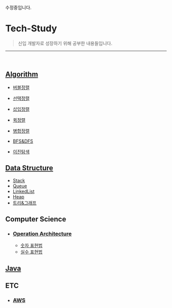 수정중입니다.

# Tech-Study

> 신입 개발자로 성장하기 위해 공부한 내용들입니다.

------

<br>

## [Algorithm](https://github.com/Yo0oN/Tech-Study/tree/master/posts/Algorithm)

- [버블정렬](https://github.com/Yo0oN/Tech-Study/blob/master/posts/Algorithm/%EB%B2%84%EB%B8%94%EC%A0%95%EB%A0%AC.md)
- [선택정렬](https://github.com/Yo0oN/Tech-Study/blob/master/posts/Algorithm/%EC%84%A0%ED%83%9D%EC%A0%95%EB%A0%AC.md)
- [삽입정렬](https://github.com/Yo0oN/Tech-Study/blob/master/posts/Algorithm/%EC%82%BD%EC%9E%85%EC%A0%95%EB%A0%AC.md)
- [퀵정렬](https://github.com/Yo0oN/Tech-Study/blob/master/posts/Algorithm/%ED%80%B5%EC%A0%95%EB%A0%AC.md)
- [병합정렬](https://github.com/Yo0oN/Tech-Study/blob/master/posts/Algorithm/%EB%B3%91%ED%95%A9%EC%A0%95%EB%A0%AC.md)
- [BFS&DFS](https://github.com/Yo0oN/Tech-Study/blob/master/posts/Algorithm/BFS%26DFS.md)

- [이진탐색](https://github.com/Yo0oN/Tech-Study/blob/master/posts/Algorithm/%EC%9D%B4%EC%A7%84%ED%83%90%EC%83%89.md)

## [Data Structure](https://github.com/Yo0oN/Tech-Study/tree/master/posts/DataStructure)

- [Stack](https://github.com/Yo0oN/Tech-Study/blob/master/posts/DataStructure/Stack.md)
- [Queue](https://github.com/Yo0oN/Tech-Study/blob/master/posts/DataStructure/Queue.md)
- [LinkedList](https://github.com/Yo0oN/Tech-Study/blob/master/posts/DataStructure/LinkedList.md)
- [Heap](https://github.com/Yo0oN/Tech-Study/blob/master/posts/DataStructure/Heap.md)
- [트리&그래프](https://github.com/Yo0oN/Tech-Study/blob/master/posts/DataStructure/%ED%8A%B8%EB%A6%AC%EC%99%80%EA%B7%B8%EB%9E%98%ED%94%84.md)

## Computer Science

- ### [Operation Architecture](https://github.com/Yo0oN/Tech-Study/tree/master/posts/ComputerScience/ComputerArchitecture)
  - [숫자 표현법](https://github.com/Yo0oN/Tech-Study/blob/master/posts/ComputerScience/ComputerArchitecture/%EC%88%AB%EC%9E%90%ED%91%9C%ED%98%84%EB%B2%95.md)
  - [실수 표현법](https://github.com/Yo0oN/Tech-Study/blob/master/posts/ComputerScience/ComputerArchitecture/%EC%8B%A4%EC%88%98%ED%91%9C%ED%98%84%EB%B2%95.md)

## [Java](https://github.com/Yo0oN/Tech-Study/tree/master/posts/Java)

## ETC

- ### [AWS](https://github.com/Yo0oN/Tech-Study/tree/master/posts/%EA%B8%B0%ED%83%80/AWS)
